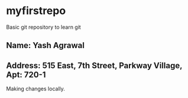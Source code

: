 # myfirstrepo
Basic git repository to learn git

## Name: Yash Agrawal
## Address: 515 East, 7th Street, Parkway Village, Apt: 720-1

Making changes locally.